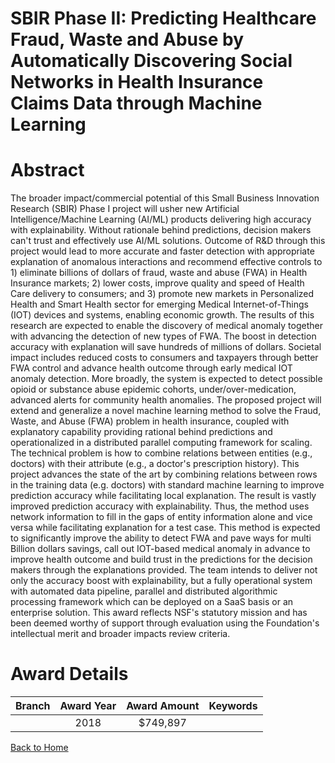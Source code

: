 
SBIR Phase II: Predicting Healthcare Fraud, Waste and Abuse by Automatically Discovering Social Networks in Health Insurance Claims Data through Machine Learning
=================================================================================================================================================================

# Abstract


The broader impact/commercial potential of this Small Business Innovation Research (SBIR) Phase I project will usher new Artificial Intelligence/Machine Learning (AI/ML) products delivering high accuracy with explainability. Without rationale behind predictions, decision makers can't trust and effectively use AI/ML solutions. Outcome of R&D through this project would lead to more accurate and faster detection with appropriate explanation of anomalous interactions and recommend effective controls to 1) eliminate billions of dollars of fraud, waste and abuse (FWA) in Health Insurance markets; 2) lower costs, improve quality and speed of Health Care delivery to consumers; and 3) promote new markets in Personalized Health and Smart Health sector for emerging Medical Internet-of-Things (IOT) devices and systems, enabling economic growth. The results of this research are expected to enable the discovery of medical anomaly together with advancing the detection of new types of FWA. The boost in detection accuracy with explanation will save hundreds of millions of dollars. Societal impact includes reduced costs to consumers and taxpayers through better FWA control and advance health outcome through early medical IOT anomaly detection. More broadly, the system is expected to detect possible opioid or substance abuse epidemic cohorts, under/over-medication, advanced alerts for community health anomalies. The proposed project will extend and generalize a novel machine learning method to solve the Fraud, Waste, and Abuse (FWA) problem in health insurance, coupled with explanatory capability providing rational behind predictions and operationalized in a distributed parallel computing framework for scaling. The technical problem is how to combine relations between entities (e.g., doctors) with their attribute (e.g., a doctor's prescription history). This project advances the state of the art by combining relations between rows in the training data (e.g. doctors) with standard machine learning to improve prediction accuracy while facilitating local explanation. The result is vastly improved prediction accuracy with explainability. Thus, the method uses network information to fill in the gaps of entity information alone and vice versa while facilitating explanation for a test case. This method is expected to significantly improve the ability to detect FWA and pave ways for multi Billion dollars savings, call out IOT-based medical anomaly in advance to improve health outcome and build trust in the predictions for the decision makers through the explanations provided. The team intends to deliver not only the accuracy boost with explainability, but a fully operational system with automated data pipeline, parallel and distributed algorithmic processing framework which can be deployed on a SaaS basis or an enterprise solution. This award reflects NSF's statutory mission and has been deemed worthy of support through evaluation using the Foundation's intellectual merit and broader impacts review criteria.  

# Award Details

|Branch|Award Year|Award Amount|Keywords|
| :---: | :---: | :---: | :---: |
||2018|$749,897||
  
  


[Back to Home](https://github.com/chrischow/dod_sbir_awards#384)